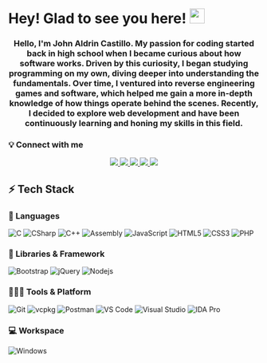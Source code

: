 # Hey! Glad to see you here! <img src="/src/wave.gif" width="30px" height="30px">

<h3 align="center">Hello, I'm John Aldrin Castillo. My passion for coding started back in high school when I became curious about how software works. Driven by this curiosity, I began studying programming on my own, diving deeper into understanding the fundamentals. Over time, I ventured into reverse engineering games and software, which helped me gain a more in-depth knowledge of how things operate behind the scenes. Recently, I decided to explore web development and have been continuously learning and honing my skills in this field.</h3>

### 💡 Connect with me

<p align="center">
	<a href="https://www.facebook.com/akosialds">
		<img src="https://img.shields.io/badge/-Facebook-blue?style=flat-square&labelColor=blue&logo=facebook&logoColor=white" />
	</a>
	<a href="https://twitter.com/andencastillo_">
		<img src="https://img.shields.io/badge/Twitter-1DA1F2?style=for-the-badge&logo=twitter&logoColor=white" />
	</a>
	<a href="https://www.instagram.com/andencastillo_">
		<img src="https://img.shields.io/badge/Twitter-1DA1F2?style=for-the-badge&logo=twitter&logoColor=white" />
	</a>
	<a href="mailto:andencastillo@gmail.com">
		<img src="https://img.shields.io/badge/email-00599C?style=for-the-badge&logo=email&logoColor=white" />
	</a>
	<img src="https://komarev.com/ghpvc/?username=AndenDev&style=for-the-badge" />
</p>


## ⚡ Tech Stack

### 🚀 Languages

![C](https://img.shields.io/badge/C-00599C?style=for-the-badge&logo=c&logoColor=white)
![CSharp](https://img.shields.io/badge/csharp-00599C?style=for-the-badge&logo=csharp&logoColor=white)
![C++](https://img.shields.io/badge/C%2B%2B-00599C?style=for-the-badge&logo=c%2B%2B&logoColor=white)
![Assembly](https://img.shields.io/badge/Assembly-00599C?style=for-the-badge&logo=Assembly&logoColor=white)
![JavaScript](https://img.shields.io/badge/JavaScript-323330?style=for-the-badge&logo=javascript&logoColor=F7DF1E)
![HTML5](https://img.shields.io/badge/HTML5-E34F26?style=for-the-badge&logo=html5&logoColor=white)
![CSS3](https://img.shields.io/badge/CSS3-1572B6?style=for-the-badge&logo=css3&logoColor=white)
![PHP](https://img.shields.io/badge/php-00599C?style=for-the-badge&logo=php&logoColor=white)

### 🧩 Libraries & Framework

![Bootstrap](https://img.shields.io/badge/Bootstrap-563D7C?style=for-the-badge&logo=bootstrap&logoColor=white)
![jQuery](https://img.shields.io/badge/jQuery-0769AD?style=for-the-badge&logo=jquery&logoColor=white)
![Nodejs](https://img.shields.io/badge/Node.js-339933?style=for-the-badge&logo=nodedotjs&logoColor=white)

### 🧑🏻‍💻 Tools & Platform

![Git](https://img.shields.io/badge/Git-F05032?style=for-the-badge&logo=git&logoColor=white)
![vcpkg](https://img.shields.io/badge/vcpkg-27338e?style=for-the-badge&logo=vcpkg&logoColor=white)
![Postman](https://img.shields.io/badge/Postman-FF6C37?style=for-the-badge&logo=Postman&logoColor=white)
![VS Code](https://img.shields.io/badge/Visual_Studio_Code-0078D4?style=for-the-badge&logo=visual%20studio%20code&logoColor=white)
![Visual Studio](https://img.shields.io/badge/Visual_Studio-5C2D91?style=for-the-badge&logo=visual%20studio&logoColor=white)
![IDA Pro](https://img.shields.io/badge/IDAPro-%27338e.svg?&style=for-the-badge&logo=IDA&logoColor=white)


### 💻 Workspace

![Windows](https://img.shields.io/badge/Windows-0078D6?style=for-the-badge&logo=windows&logoColor=white)

